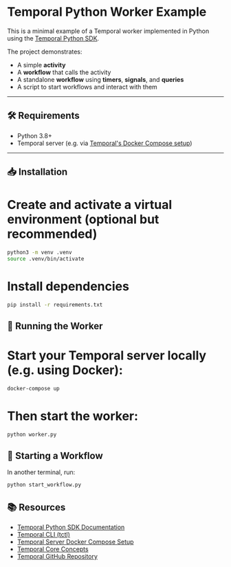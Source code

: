 # Temporal Python Worker Example

This is a minimal example of a Temporal worker implemented in Python using the [Temporal Python SDK](https://docs.temporal.io/docs/python/introduction/).

The project demonstrates:
- A simple **activity**
- A **workflow** that calls the activity
- A standalone **workflow** using **timers**, **signals**, and **queries**
- A script to start workflows and interact with them

---

## 🛠 Requirements

- Python 3.8+
- Temporal server (e.g. via [Temporal's Docker Compose setup](https://github.com/temporalio/docker-compose))

---

## 📥 Installation

# Create and activate a virtual environment (optional but recommended)
```bash
python3 -m venv .venv
source .venv/bin/activate
```

# Install dependencies
```bash
pip install -r requirements.txt
```

## 🚀 Running the Worker

# Start your Temporal server locally (e.g. using Docker):
```bash
docker-compose up
```

# Then start the worker:
```bash
python worker.py
```

## 🧪 Starting a Workflow
In another terminal, run:
```bash
python start_workflow.py
```

## 📚 Resources

- [Temporal Python SDK Documentation](https://docs.temporal.io/docs/python/introduction/)
- [Temporal CLI (tctl)](https://docs.temporal.io/cli/tctl/)
- [Temporal Server Docker Compose Setup](https://github.com/temporalio/docker-compose)
- [Temporal Core Concepts](https://docs.temporal.io/concepts/what-is-temporal)
- [Temporal GitHub Repository](https://github.com/temporalio/temporal)
